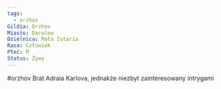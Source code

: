 ```yaml
---
tags:
  - orzhov
Gildia: Orzhov
Miasto: Darolew
Dzielnica: Mała Istaria
Rasa: Człowiek
Płeć: M
Status: Żywy
---
```


#orzhov
Brat Adraia Karlova, jednakże niezbyt zainteresowany intrygami